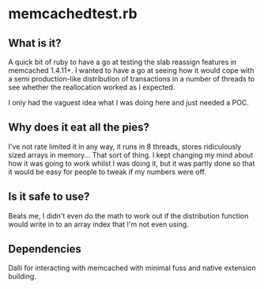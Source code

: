 memcachedtest.rb
================
What is it?
-----------
A quick bit of ruby to have a go at testing the slab reassign features in
memcached 1.4.11+. I wanted to have a go at seeing how it would cope with a semi
production-like distribution of transactions in a number of threads to see
whether the reallocation worked as I expected.

I only had the vaguest idea what I was doing here and just needed a POC.

Why does it eat all the pies?
-----------------------------
I've not rate limited it in any way, it runs in 8 threads, stores ridiculously
sized arrays in memory... That sort of thing. I kept changing my mind about how
it was going to work whilst I was doing it, but it was partly done so that it
would be easy for people to tweak if my numbers were off.

Is it safe to use?
------------------
Beats me, I didn't even do the math to work out if the distribution function
would write in to an array index that I'm not even using.

Dependencies
------------
Dalli for interacting with memcached with minimal fuss and native extension
building.
